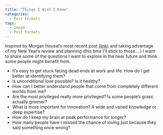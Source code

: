 ```yaml
---
title: "Things I Wish I Knew"
categories:
  - Post Formats
tags:
  - image
  - Post Formats
---
```

Inspired by Morgan Housel’s most recent post [(link)](https://www.collaborativefund.com/blog/i-have-a-few-questions/) and taking advantage of my New Year’s review and planning (this time I’ll stick to those….)  I want to share some of the questions I want to explore in the near future and think some people might benefit from.

- It’s easy to get stuck facing dead ends at work and life. How do I get better at identifying them?
-  Is unconditional love possible? Is it healthy?
- How can I better understand people that come from completely different worlds from me? 
- Are the most privileged really more privileged? Is some people’s grass actually greener?
- What is more important for innovation? A wide and varied knowledge or deep expertise?
- How do I keep my brain at peak performance for longer? 
- How many people have I missed the chance of loving just because they said something once wrong?